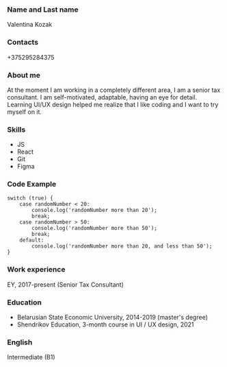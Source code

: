 ### Name and Last name 
Valentina Kozak
### Contacts 
+375295284375
### About me
At the moment I am working in a completely different area, I am a senior tax consultant. I am self-motivated, adaptable, having an eye for detail. Learning UI/UX design helped me realize that I like coding and I want to try myself on it.
### Skills
* JS
* React
* Git
* Figma
### Code Example
```
switch (true) {
    case randomNumber < 20:
        console.log('randomNumber more than 20');
        break;
    case randomNumber > 50:
        console.log('randomNumber more than 50');
        break;
    default:
        console.log('randomNumber more than 20, and less than 50');
}
```
### Work experience
EY, 2017-present (Senior Tax Consultant)
### Education
* Belarusian State Economic University, 2014-2019 (master's degree)
* Shendrikov Education, 3-month course in UI / UX design, 2021
### English
Intermediate (B1)